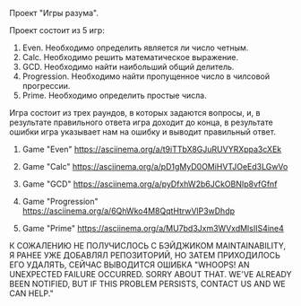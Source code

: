 Проект "Игры разума".

Проект состоит из 5 игр:

1. Even. Необходимо определить является ли число четным.
2. Calc. Необходимо решить математическое выражение.
3. GCD.  Необходимо найти наибольший общий делитель.
4. Progression. Необходимо найти пропущенное число в чилсовой прогрессии.
5. Prime. Необходимо определить простые числа.

Игра состоит из трех раундов, в которых задаются вопросы, и, в результате правильного ответа игра доходит до конца, в результате ошибки игра указывает нам на ошибку и выводит правильный ответ.



1. Game "Even"
https://asciinema.org/a/t9iTTbX8GJuRUVYRXppa3cXEk

2. Game "Calc"
https://asciinema.org/a/pD1gMyD0OMiHVTJOeEd3LGwVo

3. Game "GCD"
https://asciinema.org/a/pyDfxhW2b6JCkOBNIp8vfGfnf

4. Game "Progression"
https://asciinema.org/a/6QhWko4M8QqtHtrwVlP3wDhdp

5. Game "Prime"
https://asciinema.org/a/MU7bd3Jxm3WVxdMlsIIS4ine4




К СОЖАЛЕНИЮ НЕ ПОЛУЧИСЛОСЬ С БЭЙДЖИКОМ MAINTAINABILITY, Я РАНЕЕ УЖЕ ДОБАВЛЯЛ РЕПОЗИТОРИЙ, НО ЗАТЕМ ПРИХОДИЛОСЬ ЕГО УДАЛЯТЬ, СЕЙЧАС ВЫВОДИТСЯ ОШИБКА "WHOOPS! AN UNEXPECTED FAILURE OCCURRED.
SORRY ABOUT THAT. WE'VE ALREADY BEEN NOTIFIED, BUT IF THIS PROBLEM PERSISTS, CONTACT US AND WE CAN HELP."
